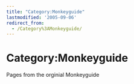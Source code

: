 ```yaml
---
title: "Category:Monkeyguide"
lastmodified: '2005-09-06'
redirect_from:
  - /Category%3AMonkeyguide/
---
```


Category:Monkeyguide
====================

Pages from the orginial Monkeyguide


